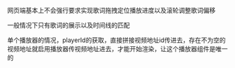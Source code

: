 网页端基本上不会强行要求实现歌词拖拽定位播放进度以及滚轮调整歌词偏移

一般情况下只有歌词的展示以及时间线的匹配

单个播放器的情况，playerId的获取，直接拼接视频地址id传进去，存在不为空的视频地址就启用播放器传视频地址进去，才能开始渲染，让这个播放器组件是唯一的